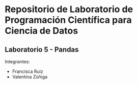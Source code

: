 # Repositorio de Laboratorio de Programación Científica para Ciencia de Datos

## Laboratorio 5 - Pandas
Integrantes:
* Francisca Ruiz
* Valentina Zúñiga